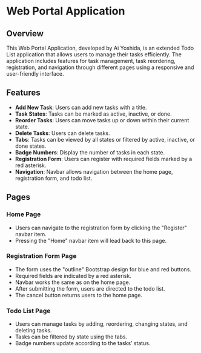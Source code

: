 # Web Portal Application

## Overview
This Web Portal Application, developed by Ai Yoshida, is an extended Todo List application that allows users to manage their tasks efficiently. The application includes features for task management, task reordering, registration, and navigation through different pages using a responsive and user-friendly interface.

## Features
- **Add New Task**: Users can add new tasks with a title.
- **Task States**: Tasks can be marked as active, inactive, or done.
- **Reorder Tasks**: Users can move tasks up or down within their current state.
- **Delete Tasks**: Users can delete tasks.
- **Tabs**: Tasks can be viewed by all states or filtered by active, inactive, or done states.
- **Badge Numbers**: Display the number of tasks in each state.
- **Registration Form**: Users can register with required fields marked by a red asterisk.
- **Navigation**: Navbar allows navigation between the home page, registration form, and todo list.

## Pages
### Home Page
- Users can navigate to the registration form by clicking the "Register" navbar item.
- Pressing the "Home" navbar item will lead back to this page.

### Registration Form Page
- The form uses the "outline" Bootstrap design for blue and red buttons.
- Required fields are indicated by a red asterisk.
- Navbar works the same as on the home page.
- After submitting the form, users are directed to the todo list.
- The cancel button returns users to the home page.

### Todo List Page
- Users can manage tasks by adding, reordering, changing states, and deleting tasks.
- Tasks can be filtered by state using the tabs.
- Badge numbers update according to the tasks’ status.

